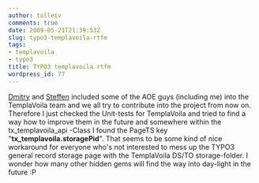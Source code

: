 ```yaml
---
author: tolleiv
comments: true
date: 2009-05-21T21:39:53Z
slug: typo3-templavoila-rtfm
tags:
- templavoila
- typo3
title: TYPO3 templavoila rtfm
wordpress_id: 77
---
```


[Dmitry](http://www.dmitry-dulepov.com) and [Steffen](http://www.sk-typo3.de/) included some of the AOE guys (including me) into the TemplaVoila team and we all try to contribute into the project from now on. Therefore I just checked the Unit-tests for TemplaVoila and tried to find a way how to improve them in the future and somewhere within the tx_templavoila_api -Class I found the PageTS key "**tx_templavoila.storagePid**". That seems to be some kind of nice workaround for everyone who's not interested to mess up the TYPO3 general record storage page with the TemplaVoila DS/TO storage-folder. I wonder how many other hidden gems will find the way into day-light in the future :P
